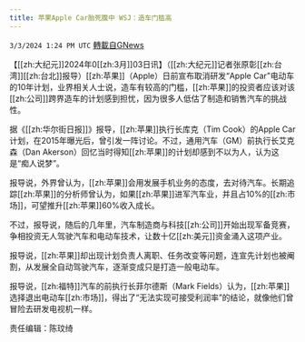 ```yaml
---
title: 苹果Apple Car胎死腹中 WSJ：造车门槛高
---
```

`3/3/2024 1:24 PM UTC` [轉載自GNews](https://gnews.org/articles/2361103)

【[[zh:大纪元]]2024年0[[zh:3月]]03日讯】（[[zh:大纪元]]记者张原彰[[zh:台湾]][[zh:台北]]报导）[[zh:苹果]]（Apple）日前宣布取消研发“Apple Car”电动车的10年计划，业界相关人士说，造车有较高的门槛，[[zh:苹果]]的投资者应该对该[[zh:公司]]跨界造车的计划感到担忧，因为很多人低估了制造和销售汽车的挑战性。

据《[[zh:华尔街日报]]》报导，[[zh:苹果]]执行长库克（Tim Cook）的Apple Car计划，在2015年曝光后，曾引发一阵讨论。不过，通用汽车（GM）前执行长艾克森（Dan Akerson）回忆当时得知[[zh:苹果]]的计划却感到不以为人，认为这是“痴人说梦”。

报导说，外界曾认为，[[zh:苹果]]会用发展手机业务的态度，去对待汽车。长期追踪[[zh:苹果]]的分析师曾认为，如果[[zh:苹果]]进军汽车业，并且占10%的[[zh:市场]]，可望推升[[zh:苹果]]60%收入成长。

不过，报导说，随后的几年里，汽车制造商与科技[[zh:公司]]开始出现军备竞赛，争相投资无人驾驶汽车和电动车技术，让数十亿[[zh:美元]]资金涌入这项产业。

报导说，[[zh:苹果]]却出现计划负责人离职、任务改变等问题，连宣先计划也被阉割，从发展全自动驾驶汽车，逐渐变成只是打造一般电动车。

报导说，[[zh:福特]]汽车的前执行长菲尔德斯（Mark Fields）认为，[[zh:苹果]]选择退出电动车[[zh:市场]]，得出了“无法实现可接受利润率”的结论，就像他们曾冒险去研发电视机一样。

责任编辑：陈玟绮
